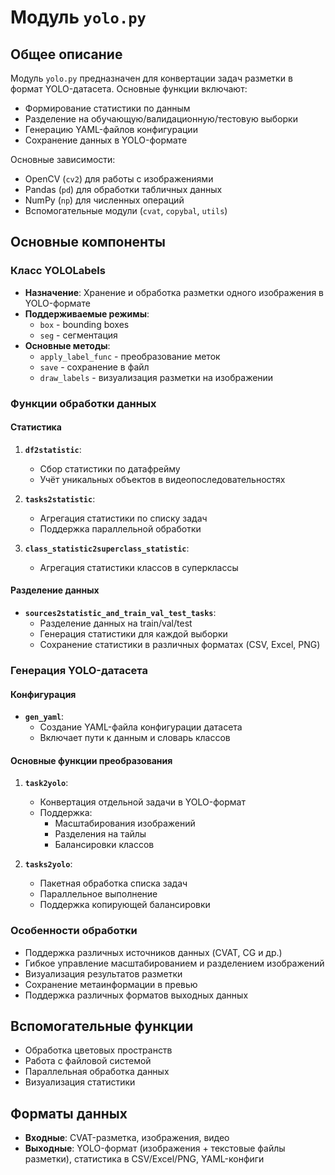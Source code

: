 # Модуль `yolo.py`

## Общее описание
Модуль `yolo.py` предназначен для конвертации задач разметки в формат YOLO-датасета. Основные функции включают:
- Формирование статистики по данным
- Разделение на обучающую/валидационную/тестовую выборки
- Генерацию YAML-файлов конфигурации
- Сохранение данных в YOLO-формате

Основные зависимости:
- OpenCV (`cv2`) для работы с изображениями
- Pandas (`pd`) для обработки табличных данных
- NumPy (`np`) для численных операций
- Вспомогательные модули (`cvat`, `copybal`, `utils`)

## Основные компоненты

### Класс YOLOLabels
- **Назначение**: Хранение и обработка разметки одного изображения в YOLO-формате
- **Поддерживаемые режимы**:
  - `box` - bounding boxes
  - `seg` - сегментация
- **Основные методы**:
  - `apply_label_func` - преобразование меток
  - `save` - сохранение в файл
  - `draw_labels` - визуализация разметки на изображении

### Функции обработки данных

#### Статистика
1. **`df2statistic`**:
   - Сбор статистики по датафрейму
   - Учёт уникальных объектов в видеопоследовательностях

2. **`tasks2statistic`**:
   - Агрегация статистики по списку задач
   - Поддержка параллельной обработки

3. **`class_statistic2superclass_statistic`**:
   - Агрегация статистики классов в суперклассы

#### Разделение данных
- **`sources2statistic_and_train_val_test_tasks`**:
  - Разделение данных на train/val/test
  - Генерация статистики для каждой выборки
  - Сохранение статистики в различных форматах (CSV, Excel, PNG)

### Генерация YOLO-датасета

#### Конфигурация
- **`gen_yaml`**:
  - Создание YAML-файла конфигурации датасета
  - Включает пути к данным и словарь классов

#### Основные функции преобразования
1. **`task2yolo`**:
   - Конвертация отдельной задачи в YOLO-формат
   - Поддержка:
     - Масштабирования изображений
     - Разделения на тайлы
     - Балансировки классов

2. **`tasks2yolo`**:
   - Пакетная обработка списка задач
   - Параллельное выполнение
   - Поддержка копирующей балансировки

### Особенности обработки
- Поддержка различных источников данных (CVAT, CG и др.)
- Гибкое управление масштабированием и разделением изображений
- Визуализация результатов разметки
- Сохранение метаинформации в превью
- Поддержка различных форматов выходных данных

## Вспомогательные функции
- Обработка цветовых пространств
- Работа с файловой системой
- Параллельная обработка данных
- Визуализация статистики

## Форматы данных
- **Входные**: CVAT-разметка, изображения, видео
- **Выходные**: YOLO-формат (изображения + текстовые файлы разметки), статистика в CSV/Excel/PNG, YAML-конфиги
